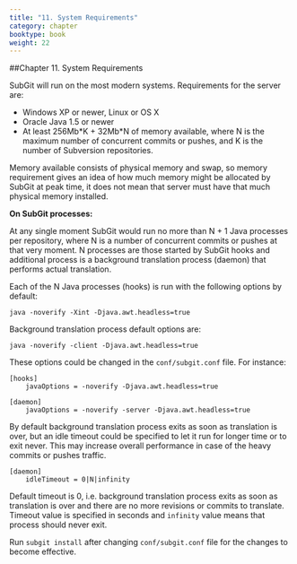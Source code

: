 ```yaml
---
title: "11. System Requirements"
category: chapter
booktype: book
weight: 22
---
```

##Chapter 11. System Requirements

SubGit will run on the most modern systems. Requirements for the server are:

+ Windows XP or newer, Linux or OS X
+ Oracle Java 1.5 or newer
+ At least 256Mb\*K \+ 32Mb\*N of memory available, where N is the maximum number of concurrent commits or pushes, and K is the number of Subversion repositories.

Memory available consists of physical memory and swap, so memory requirement gives an idea of how much memory might be allocated by SubGit at peak time, it does not mean that server must have that much physical memory installed.

**On SubGit processes:**

At any single moment SubGit would run no more than N \+ 1 Java processes per repository, where N is a number of concurrent commits or pushes at that very moment. N processes are those started by SubGit hooks and additional process is a background translation process (daemon) that performs actual translation.

Each of the N Java processes (hooks) is run with the following options by default:

    java -noverify -Xint -Djava.awt.headless=true

Background translation process default options are:

    java -noverify -client -Djava.awt.headless=true

These options could be changed in the `conf/subgit.conf` file. For instance:

    [hooks]
        javaOptions = -noverify -Djava.awt.headless=true

    [daemon]
        javaOptions = -noverify -server -Djava.awt.headless=true

By default background translation process exits as soon as translation is over, but an idle timeout could be specified to let it run for longer time or to exit never. This may increase overall performance in case of the heavy commits or pushes traffic.

    [daemon]
        idleTimeout = 0|N|infinity

Default timeout is 0, i.e. background translation process exits as soon as translation is over and there are no more revisions or commits to translate. Timeout value is specified in seconds and `infinity` value means that process should never exit.

Run `subgit install` after changing `conf/subgit.conf` file for the changes to become effective.